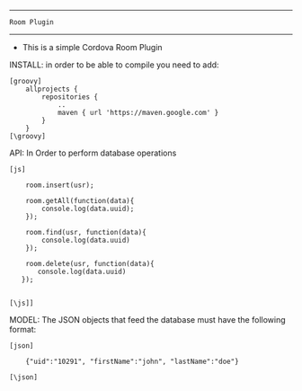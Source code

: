 -----------------------------------------------------------
    Room Plugin
-----------------------------------------------------------

- This is a simple Cordova Room Plugin



INSTALL:
	in order to be able to compile you need to add:

	[groovy]
		allprojects {
		    repositories {
		        ..
		        maven { url 'https://maven.google.com' }
		    }
		}
	[\groovy]

API:
	In Order to perform database operations

	[js]

		room.insert(usr);

		room.getAll(function(data){
            console.log(data.uuid);
        });

		room.find(usr, function(data){
            console.log(data.uuid)
        });

		room.delete(usr, function(data){
           console.log(data.uuid)
       });


	[\js]]
	
MODEL:
	The JSON objects that feed the database must have the following format:
	
	[json]

		{"uid":"10291", "firstName":"john", "lastName":"doe"}
	
	[\json]



